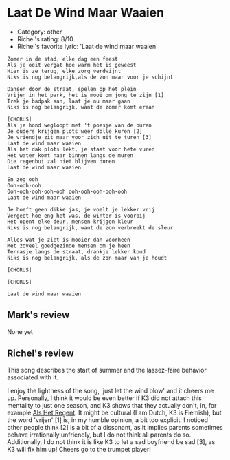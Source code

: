 # Laat De Wind Maar Waaien

 * Category: other
 * Richel's rating: 8/10
 * Richel's favorite lyric: 'Laat de wind maar waaien'

```
Zomer in de stad, elke dag een feest
Als je ooit vergat hoe warm het is geweest
Hier is ze terug, elke zorg verdwijnt
Niks is nog belangrijk,als de zon maar voor je schijnt

Dansen door de straat, spelen op het plein
Vrijen in het park, het is mooi om jong te zijn [1]
Trek je badpak aan, laat je nu maar gaan
Niks is nog belangrijk, want de zomer komt eraan

[CHORUS]
Als je hond wegloopt met 't poesje van de buren
Je ouders krijgen plots weer dolle kuren [2]
Je vriendje zit maar voor zich uit te turen [3]
Laat de wind maar waaien
Als het dak plots lekt, je staat voor hete vuren
Het water komt naar binnen langs de muren
Die regenbui zal niet blijven duren
Laat de wind maar waaien

En zeg ooh
Ooh-ooh-ooh
Ooh-ooh-ooh-ooh-ooh ooh-ooh-ooh-ooh-ooh
Laat de wind maar waaien

Je hoeft geen dikke jas, je voelt je lekker vrij
Vergeet hoe eng het was, de winter is voorbij
Het opent elke deur, mensen krijgen kleur
Niks is nog belangrijk, want de zon verbreekt de sleur

Alles wat je ziet is mooier dan voorheen
Met zoveel goedgezinde mensen om je heen
Terrasje langs de straat, drankje lekker koud
Niks is nog belangrijk, als de zon maar van je houdt

[CHORUS]

[CHORUS]

Laat de wind maar waaien
```

## Mark's review

None yet

## Richel's review

This song describes the start of summer and the lassez-faire behavior associated with it.

I enjoy the lightness of the song, 'just let the wind blow' and it cheers me up. Personally, I think it would be
even better if K3 did not attach this mentality to just one season, and K3 shows that they actually don't, in, for example
[Als Het Regent](AlsHetRegent.md). It might be cultural (I am Dutch, K3 is Flemish), but the word 'vrijen' [1] is, in my
humble opinion, a bit too explicit. I noticed other people think [2] is a bit of a dissonant, as it implies
parents sometimes behave irrationally unfriendly, but I do not think all parents do so. Additionally, I do not think
it is like K3 to let a sad boyfriend be sad [3], as K3 will fix him up! Cheers go to the trumpet player!
